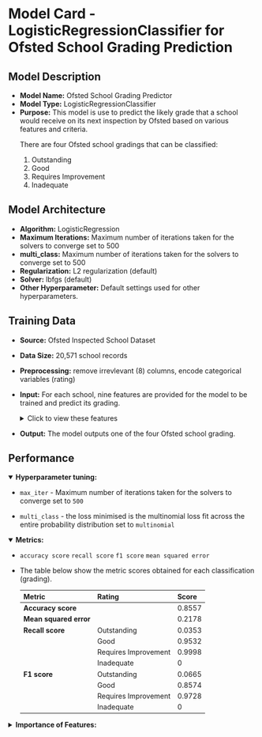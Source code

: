 # Model Card - LogisticRegressionClassifier for Ofsted School Grading Prediction


## Model Description

- **Model Name:** Ofsted School Grading Predictor
- **Model Type:** LogisticRegressionClassifier
- **Purpose:** This model is use to predict the likely grade that a school would receive on its next inspection by Ofsted based on various features and criteria. 
   <p>
		There are four Ofsted school gradings that can be classified:
    <ol type="1">
		<li>Outstanding</li>
		<li>Good</li>
		<li>Requires Improvement</li>
		<li>Inadequate</li>
    </ol>
   </p>

## Model Architecture

- **Algorithm:** LogisticRegression
- **Maximum Iterations:** Maximum number of iterations taken for the solvers to converge set to 500
- **multi_class:** Maximum number of iterations taken for the solvers to converge set to 500
- **Regularization:** L2 regularization (default)
- **Solver:** lbfgs (default)
- **Other Hyperparameter:** Default settings used for other hyperparameters.

## Training Data

- **Source:** Ofsted Inspected School Dataset
- **Data Size:** 20,571 school records
- **Preprocessing:** remove irrevlevant (8) columns, encode categorical variables (rating)
- **Input:** For each school, nine features are provided for the model to be trained and predict its grading.
   <details>
  <summary>Click to view these features</summary>
    <p>
    <ol type="1">
    <li>Gender Type - girls, boys, mixed</li>
    <li>Religious Ethos - Church of England, Roman Catholic, Other religion and non-faith</li>
    <li>Percentage of Pupils who are Boys</li>
    <li>Percentage of Pupils who are Girls</li>
    <li>Percentage of Pupils who have Enhance Health Care plan</li>
    <li>Percentage of Pupils who have Special Education Needs</li>
    <li>Percentage of Pupils who receive Free School Meals</li>
    <li>Percentage of Pupils who first language is English</li>
    <li>Percentage of Pupils who first language is not English</li>
    </ol>
    </p>
   </details>

- **Output:** The model outputs one of the four Ofsted school grading.

## Performance

   <div>
   <details open>
  <summary><b>Hyperparameter tuning:</b></summary>

- `max_iter` - Maximum number of iterations taken for the solvers to converge set to `500`

- `multi_class` - the loss minimised is the multinomial loss fit across the entire probability distribution set to `multinomial`

   </details>
   </div>

   <details open>
  <summary><b>Metrics:</b></summary>

   <p>

   - `accuracy score` `recall score` `f1 score` `mean squared error`

   - The table below show the metric scores obtained for each classification (grading).

     <div>

       | Metric | Rating | Score |
       | --- | -- | --- |
       | **Accuracy score** | &nbsp; | 0.8557 |
       | **Mean squared error** | &nbsp; | 0.2178 |
       | **Recall score** | Outstanding | 0.0353 |
       | &nbsp; | Good | 0.9532 |
       | &nbsp; | Requires Improvement | 0.9998 |
       | &nbsp; | Inadequate | 0 |
       | **F1 score** | Outstanding | 0.0665 |
       | &nbsp; | Good | 0.8574 |
       | &nbsp; | Requires Improvement | 0.9728 |
       | &nbsp; | Inadequate | 0 |

     </div>

   </p>

   </details>

   <details>
  <summary><b>Importance of Features:</b></summary>

  <p>

   - The image below show the importance of each feature to the model, when making the predictions.

     <div>
      <img style="width:325px" src="https://github.com/wrm65/Capstone-Project-2024/blob/main/images/logistic_regression_02.png">
     </div>

     <div>
      <img style="width:325px" src="https://github.com/wrm65/Capstone-Project-2024/blob/main/images/logistic_regression_03.png">
     </div>

  </p>

   </details>

